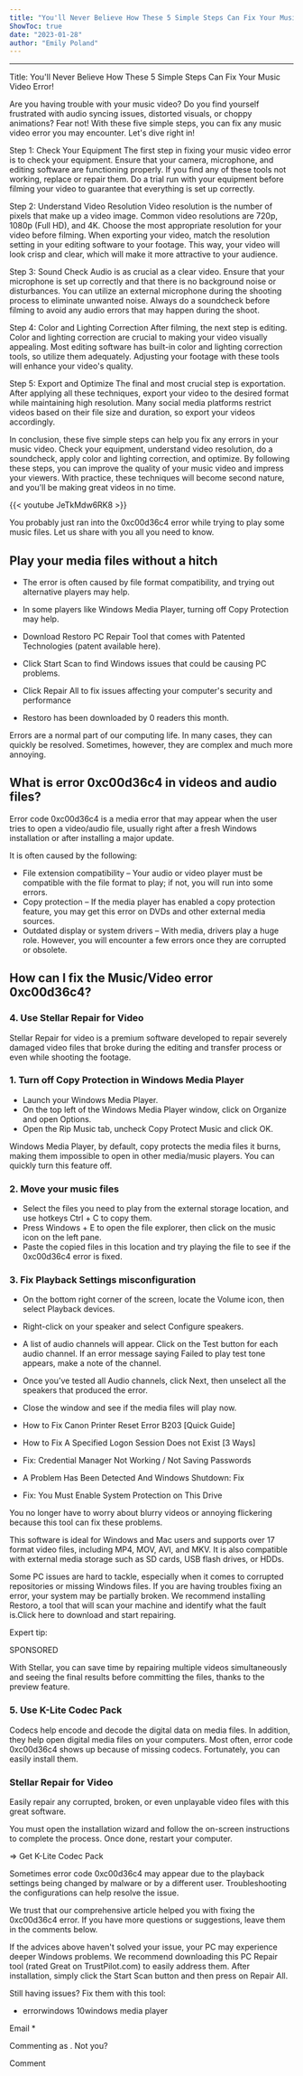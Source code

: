 ```yaml
---
title: "You'll Never Believe How These 5 Simple Steps Can Fix Your Music Video Error!"
ShowToc: true 
date: "2023-01-28"
author: "Emily Poland"
---
```

*****
Title: You'll Never Believe How These 5 Simple Steps Can Fix Your Music Video Error!

Are you having trouble with your music video? Do you find yourself frustrated with audio syncing issues, distorted visuals, or choppy animations? Fear not! With these five simple steps, you can fix any music video error you may encounter. Let's dive right in!

Step 1: Check Your Equipment
The first step in fixing your music video error is to check your equipment. Ensure that your camera, microphone, and editing software are functioning properly. If you find any of these tools not working, replace or repair them. Do a trial run with your equipment before filming your video to guarantee that everything is set up correctly.

Step 2: Understand Video Resolution
Video resolution is the number of pixels that make up a video image. Common video resolutions are 720p, 1080p (Full HD), and 4K. Choose the most appropriate resolution for your video before filming. When exporting your video, match the resolution setting in your editing software to your footage. This way, your video will look crisp and clear, which will make it more attractive to your audience.

Step 3: Sound Check
Audio is as crucial as a clear video. Ensure that your microphone is set up correctly and that there is no background noise or disturbances. You can utilize an external microphone during the shooting process to eliminate unwanted noise.  Always do a soundcheck before filming to avoid any audio errors that may happen during the shoot.

Step 4: Color and Lighting Correction
After filming, the next step is editing. Color and lighting correction are crucial to making your video visually appealing. Most editing software has built-in color and lighting correction tools, so utilize them adequately. Adjusting your footage with these tools will enhance your video's quality.

Step 5: Export and Optimize
The final and most crucial step is exportation. After applying all these techniques, export your video to the desired format while maintaining high resolution. Many social media platforms restrict videos based on their file size and duration, so export your videos accordingly. 

In conclusion, these five simple steps can help you fix any errors in your music video. Check your equipment, understand video resolution, do a soundcheck, apply color and lighting correction, and optimize. By following these steps, you can improve the quality of your music video and impress your viewers. With practice, these techniques will become second nature, and you'll be making great videos in no time.

{{< youtube JeTkMdw6RK8 >}} 



You probably just ran into the 0xc00d36c4 error while trying to play some music files. Let us share with you all you need to know. 
 
## Play your media files without a hitch
 
- The error is often caused by file format compatibility, and trying out alternative players may help.
 - In some players like Windows Media Player, turning off Copy Protection may help.

 

 
- Download Restoro PC Repair Tool that comes with Patented Technologies (patent available here).
 - Click Start Scan to find Windows issues that could be causing PC problems.
 - Click Repair All to fix issues affecting your computer's security and performance

 
- Restoro has been downloaded by 0 readers this month.

 
Errors are a normal part of our computing life. In many cases, they can quickly be resolved. Sometimes, however, they are complex and much more annoying. 
 
## What is error 0xc00d36c4 in videos and audio files?
 
Error code 0xc00d36c4 is a media error that may appear when the user tries to open a video/audio file, usually right after a fresh Windows installation or after installing a major update.
 
It is often caused by the following:
 
- File extension compatibility – Your audio or video player must be compatible with the file format to play; if not, you will run into some errors.
 - Copy protection – If the media player has enabled a copy protection feature, you may get this error on DVDs and other external media sources.
 - Outdated display or system drivers – With media, drivers play a huge role. However, you will encounter a few errors once they are corrupted or obsolete.

 
## How can I fix the Music/Video error 0xc00d36c4?
 
### 4. Use Stellar Repair for Video
 
Stellar Repair for video is a premium software developed to repair severely damaged video files that broke during the editing and transfer process or even while shooting the footage. 
 
### 1. Turn off Copy Protection in Windows Media Player
 
- Launch your Windows Media Player.
 - On the top left of the Windows Media Player window, click on Organize and open Options.
 - Open the Rip Music tab, uncheck Copy Protect Music and click OK.

 
Windows Media Player, by default, copy protects the media files it burns, making them impossible to open in other media/music players. You can quickly turn this feature off. 
 
### 2. Move your music files
 
- Select the files you need to play from the external storage location, and use hotkeys Ctrl + C to copy them.
 - Press Windows + E to open the file explorer, then click on the music icon on the left pane.
 - Paste the copied files in this location and try playing the file to see if the 0xc00d36c4 error is fixed.

 
### 3. Fix Playback Settings misconfiguration
 
- On the bottom right corner of the screen, locate the Volume icon, then select Playback devices.
 - Right-click on your speaker and select Configure speakers.
 - A list of audio channels will appear. Click on the Test button for each audio channel. If an error message saying Failed to play test tone appears, make a note of the channel.
 - Once you’ve tested all Audio channels, click Next, then unselect all the speakers that produced the error.
 - Close the window and see if the media files will play now.

 
- How to Fix Canon Printer Reset Error B203 [Quick Guide]
 - How to Fix A Specified Logon Session Does not Exist [3 Ways]
 - Fix: Credential Manager Not Working / Not Saving Passwords
 - A Problem Has Been Detected And Windows Shutdown: Fix
 - Fix: You Must Enable System Protection on This Drive

 
You no longer have to worry about blurry videos or annoying flickering because this tool can fix these problems. 
 
This software is ideal for Windows and Mac users and supports over 17 format video files, including MP4, MOV, AVI, and MKV. It is also compatible with external media storage such as SD cards, USB flash drives, or HDDs.
 
Some PC issues are hard to tackle, especially when it comes to corrupted repositories or missing Windows files. If you are having troubles fixing an error, your system may be partially broken. We recommend installing Restoro, a tool that will scan your machine and identify what the fault is.Click here to download and start repairing.
 
Expert tip:
 
SPONSORED
 
With Stellar, you can save time by repairing multiple videos simultaneously and seeing the final results before committing the files, thanks to the preview feature. 
 
### 5. Use K-Lite Codec Pack
 
Codecs help encode and decode the digital data on media files. In addition, they help open digital media files on your computers. Most often, error code 0xc00d36c4 shows up because of missing codecs. Fortunately, you can easily install them.
 
###  Stellar Repair for Video 
 
  Easily repair any corrupted, broken, or even unplayable video files with this great software.  
 
You must open the installation wizard and follow the on-screen instructions to complete the process. Once done, restart your computer.
 
⇒ Get K-Lite Codec Pack
 
Sometimes error code 0xc00d36c4 may appear due to the playback settings being changed by malware or by a different user. Troubleshooting the configurations can help resolve the issue. 
 
We trust that our comprehensive article helped you with fixing the 0xc00d36c4 error. If you have more questions or suggestions, leave them in the comments below.
 
If the advices above haven't solved your issue, your PC may experience deeper Windows problems. We recommend downloading this PC Repair tool (rated Great on TrustPilot.com) to easily address them. After installation, simply click the Start Scan button and then press on Repair All.
 
Still having issues? Fix them with this tool:
 
- errorwindows 10windows media player

 
Email * 
 

Commenting as .
Not you?

 
Comment 





